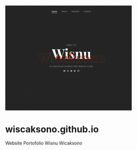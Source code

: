 <a href="wiscaksono.netlify.app" target="_blank"><img src="images/preview.jpg" width="400"></a>

# wiscaksono.github.io

Website Portofolio Wisnu Wicaksono
